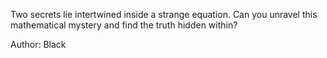 Two secrets lie intertwined inside a strange equation. Can you unravel this mathematical mystery and find the truth hidden within?

Author: Black
